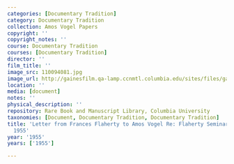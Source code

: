 ```yaml
---
categories: [Documentary Tradition]
category: Documentary Tradition
collection: Amos Vogel Papers
copyright: ''
copyright_notes: ''
course: Documentary Tradition
courses: [Documentary Tradition]
director: ''
film_title: ''
image_src: 110094081.jpg
image_url: http://gainesfilm.qa-lamp.ccnmtl.columbia.edu/sites/files/gainesfilm/images/110094081.jpg
location: ''
media: [document]
notes: ''
physical_description: ''
repository: Rare Book and Manuscript Library, Columbia University
taxonomies: [Document, Documentary Tradition, Documentary Tradition]
title: 'Letter from Frances Flaherty to Amos Vogel Re: Flaherty Seminar - August 29,
  1955'
year: '1955'
years: ['1955']

---
```

